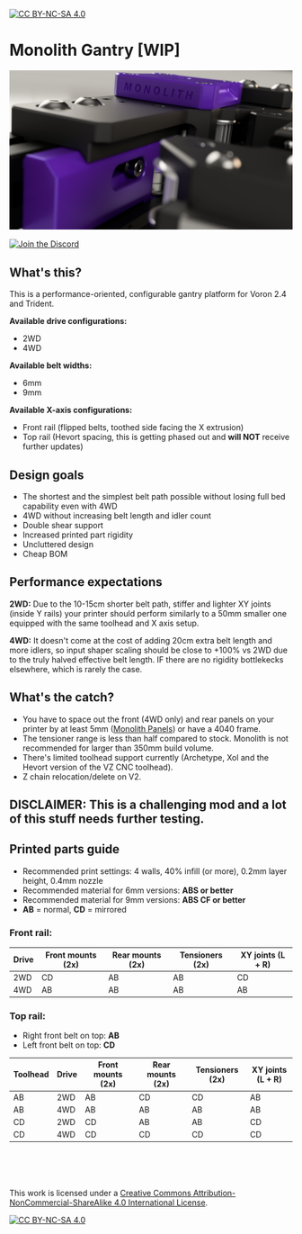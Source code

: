 [![CC BY-NC-SA 4.0][cc-by-nc-sa-shield]][cc-by-nc-sa]

# Monolith Gantry [WIP]

![6](Images/tensioner.png)

[![Join the Discord](https://discord.com/api/guilds/1227971059764953230/widget.png?style=banner3)](https://discord.gg/JanBKxAzDz)

## What's this?
This is a performance-oriented, configurable gantry platform for Voron 2.4 and Trident.

**Available drive configurations:**
- 2WD
- 4WD

**Available belt widths:**
- 6mm
- 9mm

**Available X-axis configurations:**
- Front rail (flipped belts, toothed side facing the X extrusion)
- Top rail (Hevort spacing, this is getting phased out and **will NOT** receive further updates)

## Design goals
- The shortest and the simplest belt path possible without losing full bed capability even with 4WD
- 4WD without increasing belt length and idler count
- Double shear support
- Increased printed part rigidity
- Uncluttered design
- Cheap BOM

## Performance expectations
**2WD:** Due to the 10-15cm shorter belt path, stiffer and lighter XY joints (inside Y rails) your printer should perform similarly to a 50mm smaller one equipped with the same toolhead and X axis setup.

**4WD:** It doesn't come at the cost of adding 20cm extra belt length and more idlers, so input shaper scaling should be close to +100% vs 2WD due to the truly halved effective belt length. IF there are no rigidity bottlekecks elsewhere, which is rarely the case.

## What's the catch?
- You have to space out the front (4WD only) and rear panels on your printer by at least 5mm ([Monolith Panels](https://github.com/CloakedWayne/Monolith_Panels)) or have a 4040 frame.
- The tensioner range is less than half compared to stock. Monolith is not recommended for larger than 350mm build volume.
- There's limited toolhead support currently (Archetype, Xol and the Hevort version of the VZ CNC toolhead).
- Z chain relocation/delete on V2.

## DISCLAIMER: This is a challenging mod and a lot of this stuff needs further testing.

## Printed parts guide
- Recommended print settings: 4 walls, 40% infill (or more), 0.2mm layer height, 0.4mm nozzle
- Recommended material for 6mm versions: **ABS or better**
- Recommended material for 9mm versions: **ABS CF or better**
- **AB** = normal, **CD** = mirrored

### Front rail:
|Drive|Front mounts (2x)|Rear mounts (2x)|Tensioners (2x)|XY joints (L + R)|
|---|---|---|---|---|
|2WD|CD|AB|AB|CD|
|4WD|AB|AB|AB|AB|

### Top rail:
- Right front belt on top: **AB**
- Left front belt on top: **CD**

|Toolhead|Drive|Front mounts (2x)|Rear mounts (2x)|Tensioners (2x)|XY joints (L + R)|
|---|---|---|---|---|---|
|AB|2WD|AB|CD|CD|AB|
|AB|4WD|AB|AB|AB|AB|
|CD|2WD|CD|AB|AB|CD|
|CD|4WD|CD|CD|CD|CD|

<br/><br/><br/><br/>
This work is licensed under a
[Creative Commons Attribution-NonCommercial-ShareAlike 4.0 International License][cc-by-nc-sa].

[![CC BY-NC-SA 4.0][cc-by-nc-sa-image]][cc-by-nc-sa]

[cc-by-nc-sa]: http://creativecommons.org/licenses/by-nc-sa/4.0/
[cc-by-nc-sa-image]: https://licensebuttons.net/l/by-nc-sa/4.0/88x31.png
[cc-by-nc-sa-shield]: https://img.shields.io/badge/License-CC%20BY--NC--SA%204.0-lightgrey.svg
